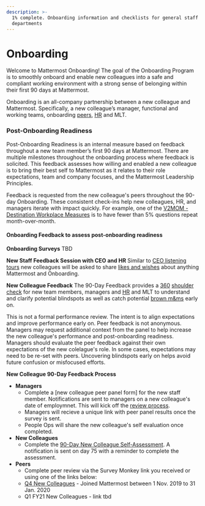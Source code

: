 ```yaml
---
description: >-
  1% complete. Onboarding information and checklists for general staff and
  departments
---
```


# Onboarding

Welcome to Mattermost Onboarding! The goal of the Onboarding Program is to smoothly onboard and enable new colleagues into a safe and compliant working environment with a strong sense of belonging within their first 90 days at Mattermost. 

Onboarding is an all-company partnership between a new colleague and Mattermost. Specifically, a new colleague’s manager, functional and working teams, onboarding [peers](https://docs.google.com/document/d/1DQULEvgOhGeEGLTzdOlSvo858vo94zmnMN8sygi-lHk/edit?ts=5e21f202), [HR](https://handbook.mattermost.com/operations/workplace/people#team) and MLT. 

### Post-Onboarding Readiness 

Post-Onboarding Readiness is an internal measure based on feedback throughout a new team member’s first 90 days at Mattermost. There are multiple milestones throughout the onboarding process where feedback is solicited. This feedback assesses how willing and enabled a new colleague is to bring their best self to Mattermost as it relates to their role expectations, team and company focuses, and the Mattermost Leadership Principles. 

Feedback is requested from the new colleague's peers throughout the 90-day Onboarding. These consistent check-ins help new colleagues, HR, and managers iterate with impact quickly. For example, one of the [V2MOM - Destination Workplace Measures](https://docs.google.com/presentation/d/1BDSaeW-M92gth_NM1vI23dtbFLBsYVIk/edit#slide=id.g6f2ea8cda4_8_1852) is to have fewer than 5% questions repeat month-over-month. 

#### Onboarding Feedback to assess post-onboarding readiness 

**Onboarding Surveys**
TBD

**New Staff Feedback Session with CEO and HR**
Similar to [CEO listening tours](https://handbook.mattermost.com/operations/operations/company-cadence#ceo-listening-tours) new colleagues will be asked to share [likes and wishes](https://handbook.mattermost.com/company/about-mattermost/mindsets#likes-and-wishes) about anything Mattermost and Onboarding. 

**New Colleague Feedback**
The 90-Day Feedback provides a [360](https://handbook.mattermost.com/operations/workplace/people/performance-reviews-50#how-is-feedback-shared) [shoulder check](https://handbook.mattermost.com/company/about-mattermost/mindsets#shoulder-check) for new team members, managers and [HR](https://handbook.mattermost.com/operations/workplace/people#team) and MLT to understand and clarify potential blindspots as well as catch potential [brown m&ms](https://handbook.mattermost.com/company/about-mattermost/mindsets#brown-m-and-ms) early on. 

This is not a formal performance review. The intent is to align expectations and improve performance early on. Peer feedback is not anonymous. Managers may request additional context from the panel to help increase the new colleague's performance and post-onboarding readiness. Managers should evaluate the peer feedback against their own expectations of the new colelague's role. In some cases, expectations may need to be re-set with peers. Uncovering blindspots early on helps avoid future confusion or misfocused efforts. 

**New Colleague 90-Day Feedback Process**

 * **Managers**
    * Complete a [new colleague peer panel form] for the new staff member. Notifications are sent to managers on a new colleague's date of employmnet. This will kick off the [review process](https://handbook.mattermost.com/operations/workplace/people/performance-reviews-50#how-is-feedback-shared). 
    * Managers will recieve a unique link with peer panel results once the survey is sent. 
    * People Ops will share the new colleague's self evaluation once completed. 
 * **New Colleagues**
    * Complete the [90-Day New Colleague Self-Assessment](https://forms.gle/vyZeGCfG57BoGuhB9). A notification is sent on day 75 with a reminder to complete the assessment. 
 * **Peers**
    * Complete peer review via the Survey Monkey link you received or using one of the links below: 
     * [Q4 New Colleagues](https://www.surveymonkey.com/r/ZGC7ZN9) - Joined Mattermost between 1 Nov. 2019 to 31 Jan. 2020
     * Q1 FY21 New Colleagues - link tbd
    
